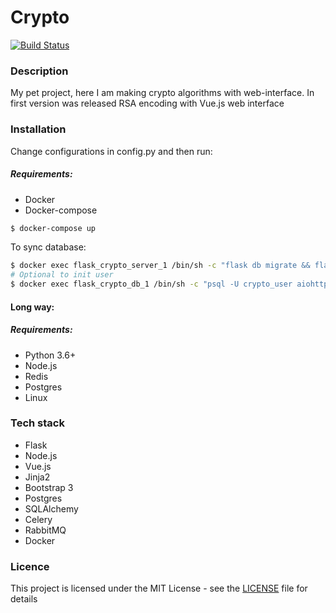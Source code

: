 # Crypto

[![Build Status](https://travis-ci.org/BigBlackWolf/crypto.svg?branch=master)](https://travis-ci.org/BigBlackWolf/crypto)

### Description
My pet project, here I am making crypto algorithms with web-interface.
In first version was released RSA encoding with Vue.js web interface


### Installation

Change configurations in config.py and then run:

##### Requirements:
* Docker
* Docker-compose

```bash
$ docker-compose up
```

To sync database:
```bash
$ docker exec flask_crypto_server_1 /bin/sh -c "flask db migrate && flask db upgrade"
# Optional to init user
$ docker exec flask_crypto_db_1 /bin/sh -c "psql -U crypto_user aiohttp_crypto -c "INSERT INTO users(cookie) VALUES ('test');""
```

#### Long way:

##### Requirements:
* Python 3.6+
* Node.js 
* Redis
* Postgres 
* Linux


### Tech stack

* Flask
* Node.js
* Vue.js
* Jinja2
* Bootstrap 3
* Postgres
* SQLAlchemy
* Celery
* RabbitMQ
* Docker

### Licence

This project is licensed under the MIT License - see the [LICENSE](LICENSE) file for details
